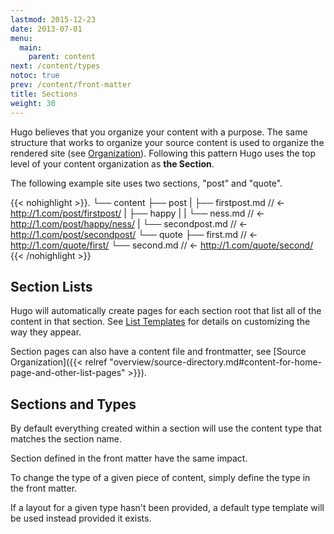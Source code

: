```yaml
---
lastmod: 2015-12-23
date: 2013-07-01
menu:
  main:
    parent: content
next: /content/types
notoc: true
prev: /content/front-matter
title: Sections
weight: 30
---
```


Hugo believes that you organize your content with a purpose. The same structure
that works to organize your source content is used to organize the rendered
site (see [Organization](/content/organization/)). Following this pattern Hugo
uses the top level of your content organization as **the Section**.

The following example site uses two sections, "post" and "quote".

{{< nohighlight >}}.
└── content
    ├── post
    |   ├── firstpost.md       // <- http://1.com/post/firstpost/
    |   ├── happy
    |   |   └── ness.md        // <- http://1.com/post/happy/ness/
    |   └── secondpost.md      // <- http://1.com/post/secondpost/
    └── quote
        ├── first.md           // <- http://1.com/quote/first/
        └── second.md          // <- http://1.com/quote/second/
{{< /nohighlight >}}

## Section Lists

Hugo will automatically create pages for each section root that list all
of the content in that section. See [List Templates](/templates/list/)
for details on customizing the way they appear.

Section pages can also have a content file and frontmatter, see [Source Organization]({{< relref "overview/source-directory.md#content-for-home-page-and-other-list-pages" >}}).

## Sections and Types

By default everything created within a section will use the content type
that matches the section name.

Section defined in the front matter have the same impact.

To change the type of a given piece of content, simply define the type
in the front matter.

If a layout for a given type hasn't been provided, a default type template will
be used instead provided it exists.


